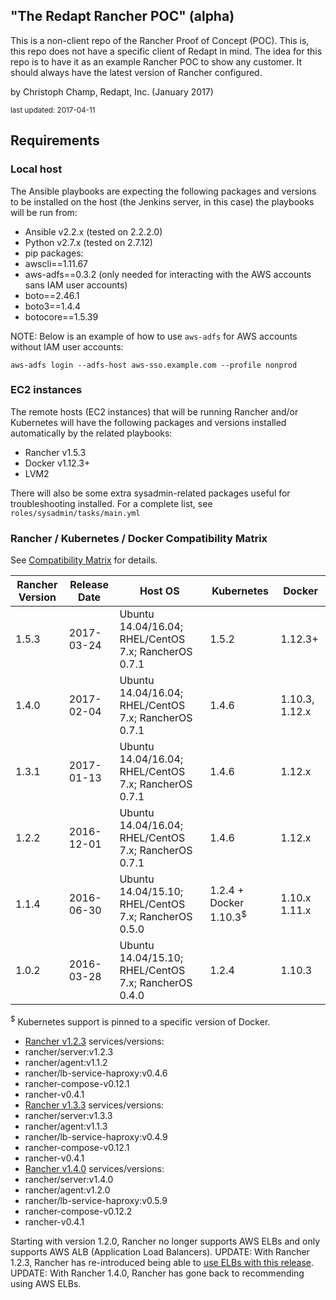 ## "The Redapt Rancher POC" (alpha)
This is a non-client repo of the Rancher Proof of Concept (POC). This is, this repo does not have a specific client of Redapt in mind. The idea for this repo is to have it as an example Rancher POC to show any customer. It should always have the latest version of Rancher configured.

by Christoph Champ, Redapt, Inc. (January 2017)
<p><small>last updated: 2017-04-11</small></p>

## Requirements

### Local host
The Ansible playbooks are expecting the following packages and versions to be installed on the host (the Jenkins server, in this case) the playbooks will be run from:
* Ansible v2.2.x (tested on 2.2.2.0)
* Python v2.7.x (tested on 2.7.12)
* pip packages:
 * awscli==1.11.67
 * aws-adfs==0.3.2 (only needed for interacting with the AWS accounts sans IAM user accounts)
 * boto==2.46.1
 * boto3==1.4.4
 * botocore==1.5.39

NOTE: Below is an example of how to use `aws-adfs` for AWS accounts without IAM user accounts:
```
aws-adfs login --adfs-host aws-sso.example.com --profile nonprod
```

### EC2 instances
The remote hosts (EC2 instances) that will be running Rancher and/or Kubernetes will have the following packages and versions installed automatically by the related playbooks:
* Rancher v1.5.3
* Docker v1.12.3+
* LVM2

There will also be some extra sysadmin-related packages useful for troubleshooting installed. For a complete list, see `roles/sysadmin/tasks/main.yml`

### Rancher / Kubernetes / Docker Compatibility Matrix

See [Compatibility Matrix](http://rancher.com/support-maintenance-terms/) for details.

| Rancher Version | Release Date | Host OS                                              | Kubernetes             | Docker        |
|-----------------|--------------|------------------------------------------------------|------------------------|---------------|
| 1.5.3           | 2017-03-24   | Ubuntu 14.04/16.04; RHEL/CentOS 7.x; RancherOS 0.7.1 | 1.5.2                  | 1.12.3+       |
| 1.4.0           | 2017-02-04   | Ubuntu 14.04/16.04; RHEL/CentOS 7.x; RancherOS 0.7.1 | 1.4.6                  | 1.10.3, 1.12.x |
| 1.3.1           | 2017-01-13   | Ubuntu 14.04/16.04; RHEL/CentOS 7.x; RancherOS 0.7.1 | 1.4.6                  | 1.12.x        |
| 1.2.2           | 2016-12-01   | Ubuntu 14.04/16.04; RHEL/CentOS 7.x; RancherOS 0.7.1 | 1.4.6                  | 1.12.x        |
| 1.1.4           | 2016-06-30   | Ubuntu 14.04/15.10; RHEL/CentOS 7.x; RancherOS 0.5.0 | 1.2.4 + Docker 1.10.3<sup>$</sup> | 1.10.x 1.11.x |
| 1.0.2           | 2016-03-28   | Ubuntu 14.04/15.10; RHEL/CentOS 7.x; RancherOS 0.4.0 | 1.2.4                  | 1.10.3        |

<sup>$</sup> Kubernetes support is pinned to a specific version of Docker.

* [Rancher v1.2.3](https://github.com/rancher/rancher/releases/tag/v1.2.3) services/versions:
 * rancher/server:v1.2.3
 * rancher/agent:v1.1.2
 * rancher/lb-service-haproxy:v0.4.6
 * rancher-compose-v0.12.1
 * rancher-v0.4.1
* [Rancher v1.3.3](https://github.com/rancher/rancher/releases/tag/v1.3.3) services/versions:
 * rancher/server:v1.3.3
 * rancher/agent:v1.1.3
 * rancher/lb-service-haproxy:v0.4.9
 * rancher-compose-v0.12.1
 * rancher-v0.4.1
* [Rancher v1.4.0](https://github.com/rancher/rancher/releases/tag/v1.4.0) services/versions:
 * rancher/server:v1.4.0
 * rancher/agent:v1.2.0
 * rancher/lb-service-haproxy:v0.5.9
 * rancher-compose-v0.12.2
 * rancher-v0.4.1

Starting with version 1.2.0, Rancher no longer supports AWS ELBs and only supports AWS ALB (Application Load Balancers). UPDATE: With Rancher 1.2.3, Rancher has re-introduced being able to [use ELBs with this release](http://docs.rancher.com/rancher/v1.2/en/installing-rancher/installing-server/#elb). UPDATE: With Rancher 1.4.0, Rancher has gone back to recommending using AWS ELBs.
